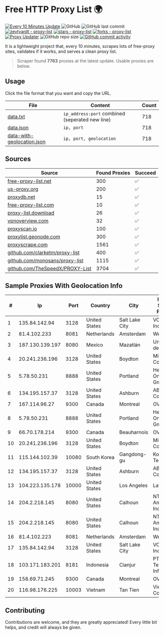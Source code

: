 
# Free HTTP Proxy List 🌍

[![Every 10 Minutes Update](https://github.com/mertguvencli/http-proxy-list/actions/workflows/main.yml/badge.svg?branch=main)](https://github.com/mertguvencli/http-proxy-list/actions/workflows/main.yml)
![GitHub](https://img.shields.io/github/license/mertguvencli/http-proxy-list)
![GitHub last commit](https://img.shields.io/github/last-commit/mertguvencli/http-proxy-list)
[![zevtyardt - proxy-list](https://img.shields.io/static/v1?label=zevtyardt&message=proxy-list&color=blue&logo=github)](https://github.com/zevtyardt/proxy-list "Go to GitHub repo")
[![stars - proxy-list](https://img.shields.io/github/stars/zevtyardt/proxy-list?style=social)](https://github.com/zevtyardt/proxy-list)
[![forks - proxy-list](https://img.shields.io/github/forks/zevtyardt/proxy-list?style=social)](https://github.com/zevtyardt/proxy-list)
[![Proxy Updater](https://github.com/zevtyardt/proxy-list/workflows/Proxy%20Updater/badge.svg)](https://github.com/zevtyardt/proxy-list/actions?query=workflow:"Proxy+Updater")
![GitHub repo size](https://img.shields.io/github/repo-size/zevtyardt/proxy-list)
[![GitHub commit activity](https://img.shields.io/github/commit-activity/m/zevtyardt/proxy-list?logo=commits)](https://github.com/zevtyardt/proxy-list/commits/main)

It is a lightweight project that, every 10 minutes, scrapes lots of free-proxy sites, validates if it works, and serves a clean proxy list.

> Scraper found **7763** proxies at the latest update. Usable proxies are below.

## Usage

Click the file format that you want and copy the URL.

|File|Content|Count|
|----|-------|-----|
|[data.txt](https://raw.githubusercontent.com/mertguvencli/http-proxy-list/main/proxy-list/data.txt)|`ip_address:port` combined (seperated new line)|718|
|[data.json](https://raw.githubusercontent.com/mertguvencli/http-proxy-list/main/proxy-list/data.json)|`ip, port`|718|
|[data-with-geolocation.json](https://raw.githubusercontent.com/mertguvencli/http-proxy-list/main/proxy-list/data-with-geolocation.json)|`ip, port, geolocation`|718|

## Sources

|Source|Found Proxies|Succeed|
|------|-------------|-------|
|[free-proxy-list.net](https://free-proxy-list.net)|300|✅|
|[us-proxy.org](https://www.us-proxy.org)|200|✅|
|[proxydb.net](http://proxydb.net)|15|✅|
|[free-proxy-list.com](https://free-proxy-list.com/?page=&port=&type%5B%5D=http&type%5B%5D=https&up_time=0&search=Search)|10|✅|
|[proxy-list.download](https://www.proxy-list.download/HTTP)|26|✅|
|[vpnoverview.com](https://vpnoverview.com/privacy/anonymous-browsing/free-proxy-servers)|32|✅|
|[proxyscan.io](https://www.proxyscan.io)|100|✅|
|[proxylist.geonode.com](https://proxylist.geonode.com/api/proxy-list?limit=300&page=1&sort_by=lastChecked&sort_type=desc&protocols=http,https)|300|✅|
|[proxyscrape.com](https://api.proxyscrape.com/v2/?request=displayproxies&protocol=http&timeout=10000&country=all&ssl=all&anonymity=all)|1561|✅|
|[github.com/clarketm/proxy-list](https://raw.githubusercontent.com/clarketm/proxy-list/master/proxy-list-raw.txt)|400|✅|
|[github.com/monosans/proxy-list](https://raw.githubusercontent.com/monosans/proxy-list/main/proxies/http.txt)|1115|✅|
|[github.com/TheSpeedX/PROXY-List](https://raw.githubusercontent.com/TheSpeedX/PROXY-List/master/http.txt)|3704|✅|


## Sample Proxies With Geolocation Info

|#|Ip|Port|Country|City|Internet Service Provider|
|-|--|----|-------|----|-------------------------|
|1|135.84.142.94|3128|United States|Salt Lake City|VCSVCS Inc|
|2|81.4.102.233|8081|Netherlands|Amsterdam|WeservIT|
|3|187.130.139.197|8080|Mexico|Mazatlán|Uninet S.A. de C.V.|
|4|20.241.236.196|3128|United States|Boydton|Microsoft Corporation|
|5|5.78.50.231|8888|United States|Portland|Hetzner Online GmbH|
|6|134.195.157.37|3128|United States|Ashburn|AB E-Commerce|
|7|167.114.96.27|9300|Canada|Montreal|OVH SAS|
|8|5.78.50.231|8888|United States|Portland|Hetzner Online GmbH|
|9|66.70.178.214|9300|Canada|Beauharnois|OVH SAS|
|10|20.241.236.196|3128|United States|Boydton|Microsoft Corporation|
|11|115.144.102.39|10080|South Korea|Gangdong-gu|Korea Telecom|
|12|134.195.157.37|3128|United States|Ashburn|AB E-Commerce|
|13|104.223.135.178|10000|United States|Los Angeles|LayerHost|
|14|204.2.218.145|8080|United States|Calhoun|NTT America, Inc.|
|15|204.2.218.145|8080|United States|Calhoun|NTT America, Inc.|
|16|81.4.102.223|8081|Netherlands|Amsterdam|WeservIT|
|17|135.84.142.94|3128|United States|Salt Lake City|VCSVCS Inc|
|18|103.171.183.201|8181|Indonesia|Cianjur|PT Hayat Teknologi Informatika|
|19|158.69.71.245|9300|Canada|Montreal|OVH SAS|
|20|116.98.176.225|10003|Vietnam|Tan Tien|Viettel Corporation|



## Contributing

Contributions are welcome, and they are greatly appreciated! Every
little bit helps, and credit will always be given.

